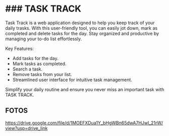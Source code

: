 # ### TASK TRACK

Task Track is a web application designed to help you keep track of your daily trasks. With this user-friendly tool, you can easily jot down, mark as completed and delete tasks for the day. Stay organized and productive by managing your to-do list effortlessly.

Key Features:

- Add tasks for the day.
- Mark tasks as completed.
- Search a task.
- Remove tasks from your list.
- Streamlined user interface for intuitive task management.

Simplify your daily routine and ensure you never miss an important task with TASK TRACK.

## FOTOS

https://drive.google.com/file/d/1MOEFXDua1Y_bHgWBn65dwA7HJwl_21rW/view?usp=drive_link
